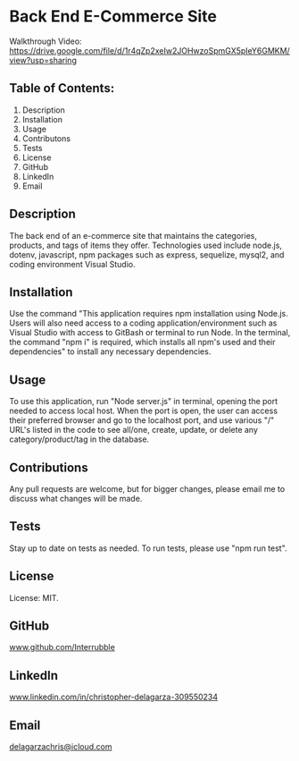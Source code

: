 # Back End E-Commerce Site

Walkthrough Video: https://drive.google.com/file/d/1r4qZp2xeIw2JOHwzoSpmGX5pIeY6GMKM/view?usp=sharing

## Table of Contents:

1. Description
2. Installation
3. Usage
4. Contributons
5. Tests
6. License
7. GitHub
8. LinkedIn
9. Email

## Description

The back end of an e-commerce site that maintains the categories, products, and tags of items they offer. Technologies used include node.js, dotenv, javascript, npm packages such as express, sequelize, mysql2, and coding environment Visual Studio.

## Installation

Use the command "This application requires npm installation using Node.js. Users will also need access to a coding application/environment such as Visual Studio with access to GitBash or terminal to run Node. In the terminal, the command "npm i" is required, which installs all npm's used and their dependencies" to install any necessary dependencies.

## Usage

To use this application, run "Node server.js" in terminal, opening the port needed to access local host. When the port is open, the user can access their preferred browser and go to the localhost port, and use various "/" URL's listed in the code to see all/one, create, update, or delete any category/product/tag in the database.

## Contributions

Any pull requests are welcome, but for bigger changes, please email me to discuss what changes will be made.

## Tests

Stay up to date on tests as needed. To run tests, please use "npm run test".

## License

License: MIT.

## GitHub

www.github.com/Interrubble

## LinkedIn

www.linkedin.com/in/christopher-delagarza-309550234

## Email

delagarzachris@icloud.com